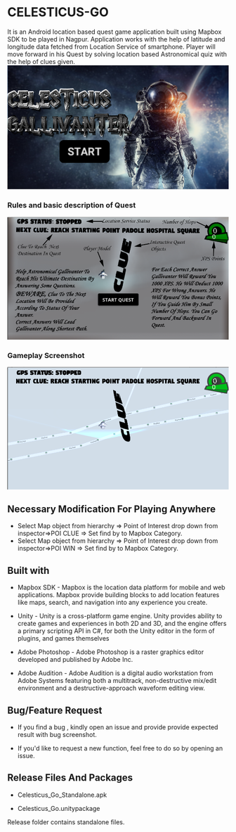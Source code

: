 # **CELESTICUS-GO**
It is an Android location based quest game application built using Mapbox SDK to be played in Nagpur. Application works with the help of latitude and longitude data fetched from Location Service of smartphone. Player will move forward in his Quest by solving location based
Astronomical quiz with the help of clues given.
![](Images/Screenshot%20(50).png)







### **Rules and basic description of Quest**

![](Images/Screenshot%20(51).png)

### Gameplay Screenshot

![](Images/Screenshot%20(52).png)


## Necessary Modification For Playing Anywhere
* Select Map object from hierarchy => Point of Interest drop down from inspector=>POI CLUE => Set find by to Mapbox Category.
* Select Map object from hierarchy => Point of Interest drop down from inspector=>POI WIN => Set find by to Mapbox Category.

## Built with
* Mapbox SDK - Mapbox is the location data platform for mobile and web applications. Mapbox provide building blocks to add location features like maps, search, and navigation into any experience you create.

* Unity - Unity is a cross-platform game engine. Unity provides ability to create games and experiences in both 2D and 3D, and the engine offers a primary scripting API in C#, for both the Unity editor in the form of plugins, and games themselves

* Adobe Photoshop - Adobe Photoshop is a raster graphics editor developed and published by Adobe Inc.

* Adobe Audition - Adobe Audition is a digital audio workstation from Adobe Systems featuring both a multitrack, non-destructive mix/edit environment and a destructive-approach waveform editing view.


## Bug/Feature Request
* If you find a bug , kindly open an issue and provide provide expected result with bug screenshot.

* If you'd like to request a new function, feel free to do so by opening an issue.


## Release Files And Packages
* Celesticus_Go_Standalone.apk


* Celesticus_Go.unitypackage

Release folder contains standalone files.


